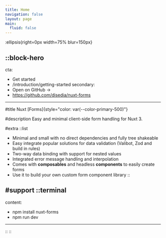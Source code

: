 ```yaml
---
title: Home
navigation: false
layout: page
main:
  fluid: false
---
```


:ellipsis{right=0px width=75% blur=150px}

::block-hero
---
cta:
  - Get started
  - /introduction/getting-started
secondary:
  - Open on GitHub →
  - https://github.com/disedia/nuxt-forms
---

#title
Nuxt [Forms]{style="color: var(--color-primary-500)"}

#description
Easy and minimal client-side form handling for Nuxt 3.

#extra
  ::list
  - Minimal and small with no direct dependencies and fully tree shakeable
  - Easy integrate popular solutions for data validation (Valibot, Zod and build in rules)
  - Two-way data binding with support for nested values
  - Integrated error message handling and interpolation
  - Comes with **composables** and headless **components** to easily create forms
  - Use it to build your own custom form component library
  ::

#support
  ::terminal
  ---
  content:
  - npm install nuxt-forms
  - npm run dev
  ---
  ::
::